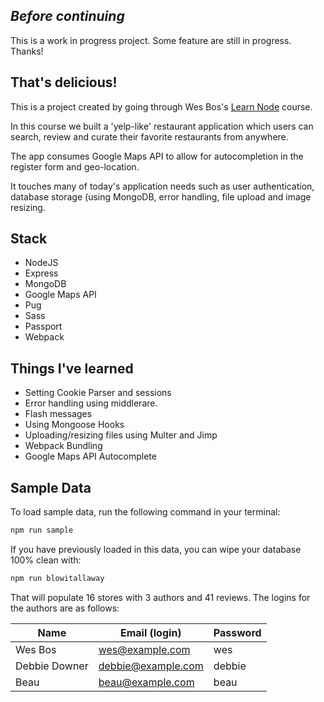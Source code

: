 ## _Before continuing_
This is a work in progress project. Some feature are still in progress. Thanks!

## That's delicious!
This is a project created by going through Wes Bos's [Learn Node](https://learnnode.com/) course.

In this course we built a 'yelp-like' restaurant application which users can search, review and curate their favorite restaurants from anywhere. 

The app consumes Google Maps API to allow for autocompletion in the register form and geo-location.

It touches many of today's application needs such as user authentication, database storage (using MongoDB, error handling, file upload and image resizing.

## Stack

- NodeJS
- Express
- MongoDB
- Google Maps API
- Pug
- Sass
- Passport
- Webpack

## Things I've learned
- Setting Cookie Parser and sessions
- Error handling using middlerare.
- Flash messages
- Using Mongoose Hooks
- Uploading/resizing files using Multer and Jimp
- Webpack Bundling
- Google Maps API Autocomplete

## Sample Data

To load sample data, run the following command in your terminal:

```bash
npm run sample
```

If you have previously loaded in this data, you can wipe your database 100% clean with:

```bash
npm run blowitallaway
```

That will populate 16 stores with 3 authors and 41 reviews. The logins for the authors are as follows:

|Name|Email (login)|Password|
|---|---|---|
|Wes Bos|wes@example.com|wes|
|Debbie Downer|debbie@example.com|debbie|
|Beau|beau@example.com|beau|


